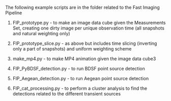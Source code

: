 The following example scripts are in the folder related to the Fast Imaging Pipeline

1. FIP_prototype.py  - to make an image data cube given the Measurements Set, creating one dirty image per unique observation time (all snapshots and natural weighting only)

2. FIP_prototype_slice.py - as above but includes time slicing (inverting only a part of snapshots) and uniform weighting scheme

3. make_mp4.py - to make MP4 animation given the image data cube3

4. FIP_PyBDSF_detection.py - to run BDSF point source detection

5. FIP_Aegean_detection.py - to run Aegean point source detection

6. FIP_cat_processing.py - to perform a cluster analysis to find the detections related to the different transient sources 
